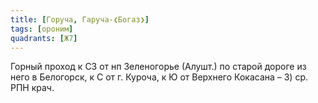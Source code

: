 ```yaml
---
title: [Горуча, Гаруча-❮Богаз❯]
tags: [ороним]
quadrants: [Ж7]
---
```


Горный проход к СЗ от нп Зеленогорье (Алушт.) по старой дороге из него в
Белогорск, к С от г. Куроча, к Ю от Верхнего Кокасана – 3) ср. РПН крач.
